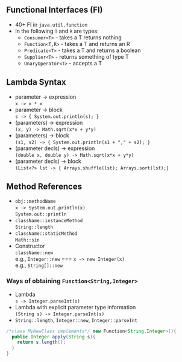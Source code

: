 ## Functional Interfaces (FI)

+ 40+ FI in `java.util.function`
+ In the following `T` and `R` are types:
    + `Consumer<T>` - takes a T returns nothing
    + `Function<T,R>` - takes a T and returns an R
    + `Predicate<T>` - takes a T and returns a boolean
    + `Supplier<T>` - returns something of type T
    + `UnaryOperator<T>` - accepts a T
    
## Lambda Syntax

+ parameter -> expression  
    `x -> x * x`
+ parameter -> block  
    `s -> { System.out.println(s); }`
+ (parameters) -> expression  
    `(x, y) -> Math.sqrt(x*x + y*y)`
+ (parameters) -> block  
  `(s1, s2) -> { System.out.println(s1 + "," + s2); }`
+ (parameter decls) -> expression  
    `(double x, double y) -> Math.sqrt(x*x + y*y)`
+ (parameter decls) -> block  
    `(List<?> lst -> { Arrays.shuffle(lst); Arrays.sort(lst);}`
  
## Method References

+ `obj::methodName`  
  `x -> System.out.println(x)`  
  `System.out::println`
+ `className::instanceMethod`  
  `String::length`
+ `className::staticMethod`  
  `Math::sin`
+ Constructor  
  `className::new`  
  e.g., `Integer::new` === `x -> new Integer(x)`  
  e.g., `String[]::new`
  
### Ways of obtaining `Function<String,Integer>`

+ Lambda  
    `s -> Integer.parseInt(s)`
+ Lambda with explicit parameter type information  
    `(String s) -> Integer.parseInt(s)`
+ `String::length`, `Integer::new`, `Integer::parseInt`

```java
/*class MyNewClass implements*/ new Function<String,Integer>(){
  public Integer apply(String s){
    return s.length();
  }
}
```